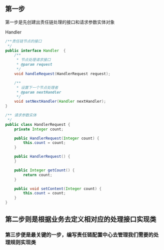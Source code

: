 ## 第一步

第一步是先创建出责任链处理的接口和请求参数实体对象

Handler  
```java
/**责任链节点的接口
 */
public interface Handler  {
    /**
     * 节点处理请求接口
     * @param request
     */
    void handleRequest(HandlerRequest request);

    /**
     * 设置下一个节点处理者
     * @param nextHandler
     */
    void setNextHandler(Handler nextHandler);
}
```
```java
/** 请求参数实体
 */
public class HandlerRequest {
    private Integer count;

    public HandlerRequest(Integer count) {
        this.count = count;
    }

    public HandlerRequest() {
    }

    public Integer getCount() {
        return count;
    }

    public void setContent(Integer count) {
        this.count = count;
    }
}

```

## 第二步则是根据业务去定义相对应的处理接口实现类


### 第三步便是最关键的一步，编写责任链配置中心去管理我们需要的处理规则实现类
